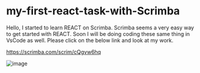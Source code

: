 # my-first-react-task-with-Scrimba

Hello, I started to learn REACT on Scrimba. Scrimba seems a very easy way to get started with REACT. 
Soon I will be doing coding these same thing in VsCode as well. Please click on the below link and look at my work. 

https://scrimba.com/scrim/cQgvw6hq


![image](https://user-images.githubusercontent.com/77015008/143901491-4c12223c-c07e-4022-b54a-450d1f9a30a1.png)
